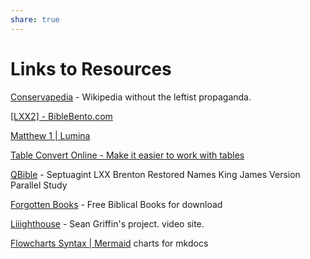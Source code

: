 ```yaml
---
share: true
---
```

# Links to Resources

[Conservapedia](https://www.conservapedia.com/Main_Page) - Wikipedia without the leftist propaganda.

[[LXX2] - BibleBento.com](https://biblebento.com/index.html?lxx2&325.1.1)

[Matthew 1 | Lumina](https://netbible.org/bible/Matthew+1#)

[Table Convert Online - Make it easier to work with tables](https://tableconvert.com/excel-to-markdown)

[QBible](http://qbible.com/brenton-septuagint/genesis/1.html) - Septuagint LXX Brenton Restored Names King James Version Parallel Study

[Forgotten Books](https://www.forgottenbooks.com/en) - Free Biblical Books for download

[Liiighthouse](https://liiighthouse.com/) - Sean Griffin's project. video site.

[Flowcharts Syntax | Mermaid](https://mermaid.js.org/syntax/flowchart.html) charts for mkdocs